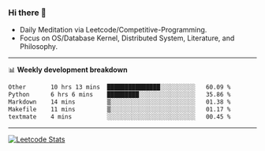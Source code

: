 ### Hi there 👋
* Daily Meditation via Leetcode/Competitive-Programming.
* Focus on OS/Database Kernel, Distributed System, Literature, and Philosophy.

-------

📊 **Weekly development breakdown**
<!--START_SECTION:waka-->

```txt
Other       10 hrs 13 mins  ███████████████░░░░░░░░░░   60.09 %
Python      6 hrs 6 mins    █████████░░░░░░░░░░░░░░░░   35.86 %
Markdown    14 mins         ▒░░░░░░░░░░░░░░░░░░░░░░░░   01.38 %
Makefile    11 mins         ▒░░░░░░░░░░░░░░░░░░░░░░░░   01.17 %
textmate    4 mins          ░░░░░░░░░░░░░░░░░░░░░░░░░   00.45 %
```

<!--END_SECTION:waka-->

-------

[![Leetcode Stats](https://leetcard.jacoblin.cool/hzhang413?font=Fira+Mono)](https://leetcode.com/fxrc)
<!-- ![image](./cyberpunk-ghost-in-the-shell.gif)
![image](./gis-archive.png) -->
